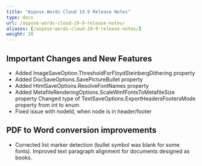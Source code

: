 ```yaml
---
title: "Aspose.Words Cloud 19.9 Release Notes"
type: docs
url: /aspose-words-cloud-19-9-release-notes/
aliases: [/aspose-words-cloud-19-9-release-notes/]
weight: 20
---
```


## Important Changes and New Features

- Added ImageSaveOption.ThresholdForFloydSteinbergDithering property
- Added DocSaveOptions.SavePictureBullet property
- Added HtmlSaveOptions.ResolveFontNames property
- Added MetafileRenderingOptions.ScaleWmfFontsToMetafileSize property Changed type of TextSaveOptions.ExportHeadersFootersMode property from int to enum 
- Fixed issue with nodeId, when node is in header/footer

## PDF to Word conversion improvements

- Corrected list marker detection (bullet symbol was blank for some fonts). Improved text paragraph alignment for documents designed as books.
